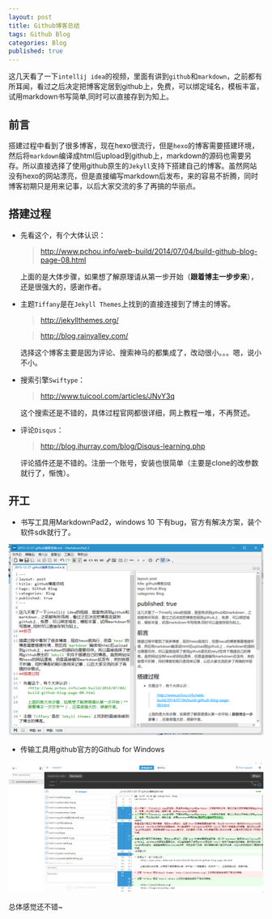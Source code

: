 ```yaml
---
layout: post
title: Github博客总结
tags: Github Blog
categories: Blog
published: true
---
```


这几天看了一下`intellij idea`的视频，里面有讲到`github`和`markdown`，之前都有所耳闻，看过之后决定把博客定居到github上，免费，可以绑定域名，模板丰富，试用markdown书写简单,同时可以直接存到为知上。

## 前言 ##

搭建过程中看到了很多博客，现在hexo很流行，但是`hexo`的博客需要搭建环境，然后将`markdown`编译成html后upload到github上，markdown的源码也需要另存。所以直接选择了使用github原生的`Jekyll`支持下搭建自己的博客。虽然网站没有hexo的网站漂亮，但是直接编写markdown后发布，来的容易不折腾，同时博客初期只是用来记事，以后大家交流的多了再搞的华丽点。

## 搭建过程 ##

* 先看这个，有个大体认识：

	>http://www.pchou.info/web-build/2014/07/04/build-github-blog-page-08.html

	上面的是大体步骤，如果想了解原理请从第一步开始（**跟着博主一步步来**），还是很强大的，感谢作者。

* 主题`Tiffany`是在`Jekyll Themes`上找到的直接连接到了博主的博客。

	>http://jekyllthemes.org/

	>http://blog.rainyalley.com/

	选择这个博客主要是因为评论、搜索神马的都集成了，改动很小。。。嗯，说小不小。

* 搜索引擎`Swiftype`：

	>http://www.tuicool.com/articles/JNvY3q

	这个搜索还是不错的，具体过程官网都很详细，网上教程一堆，不再赘述。

* 评论`Disqus`：

	>http://blog.ihurray.com/blog/Disqus-learning.php

	评论插件还是不错的。注册一个账号，安装也很简单（主要是clone的改参数就行了，惭愧）。

## 开工 ##

* 书写工具用MarkdownPad2，windows 10 下有bug，官方有解决方案，装个软件sdk就行了。

![MarkdownPad2](/static/img/github博客总结/md2.png "MarkdownPad2")

* 传输工具用github官方的Github for Windows

![Github for Windows](/static/img/github博客总结/gitwindows.png "Github for Windows")

总体感觉还不错~
